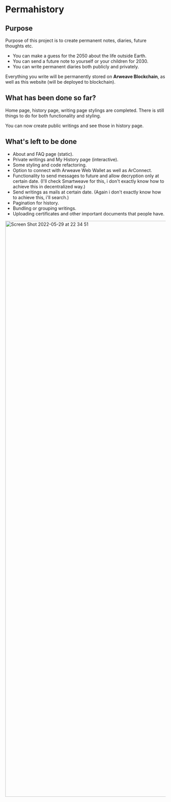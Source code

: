 # Permahistory


## Purpose
Purpose of this project is to create permanent notes, diaries, future thoughts etc.
- You can make a guess for the 2050 about the life outside Earth.
- You can send a future note to yourself or your children for 2030.
- You can write permanent diaries both publicly and privately.

Everything you write will be permanently stored on **Arweave Blockchain**, as well as this website (will be deployed to blockchain).

## What has been done so far?
Home page, history page, writing page stylings are completed. There is still things to do for both functionality and styling.

You can now create public writings and see those in history page.

## What's left to be done
- About and FAQ page (static).
- Private writings and My History page (interactive).
- Some styling and code refactoring.
- Option to connect with Arweave Web Wallet as well as ArConnect.
- Functionality to send messages to future and allow decryption only at certain date. (I'll check Smartweave for this, i don't exactly know how to achieve this in decentralized way.)
- Send writings as mails at certain date. (Again i don't exactly know how to achieve this, i'll search.)
- Pagination for history.
- Bundling or grouping writings.
- Uploading certificates and other important documents that people have.

<img width="1805" alt="Screen Shot 2022-05-29 at 22 34 51" src="https://user-images.githubusercontent.com/51231605/170889914-c1799cbe-823d-42ba-82f0-ebb69134e2d3.png">
